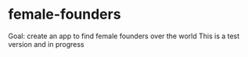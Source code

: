 # female-founders
Goal: create an app to find female founders over the world
This is a test version and in progress
